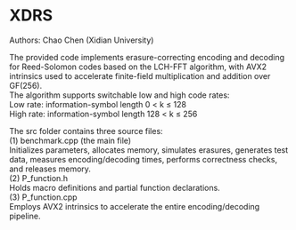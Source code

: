 # XDRS

Authors: Chao Chen (Xidian University)

The provided code implements erasure-correcting encoding and decoding for Reed-Solomon codes based on the LCH-FFT algorithm, with AVX2 intrinsics used to accelerate finite-field multiplication and addition over GF(256).<br>
The algorithm supports switchable low and high code rates:<br>
Low rate: information-symbol length 0 < k ≤ 128<br>
High rate: information-symbol length 128 < k ≤ 256<br>

The src folder contains three source files:<br>
(1) benchmark.cpp (the main file)<br>
Initializes parameters, allocates memory, simulates erasures, generates test data, measures encoding/decoding times, performs correctness checks, and releases memory.<br>
(2) P_function.h<br>
Holds macro definitions and partial function declarations.<br>
(3) P_function.cpp<br>
Employs AVX2 intrinsics to accelerate the entire encoding/decoding pipeline.<br>

